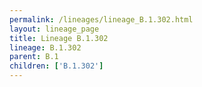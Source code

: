 ```yaml
---
permalink: /lineages/lineage_B.1.302.html
layout: lineage_page
title: Lineage B.1.302
lineage: B.1.302
parent: B.1
children: ['B.1.302']
---
```

